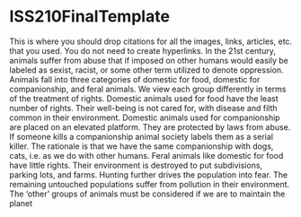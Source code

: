 # ISS210FinalTemplate
This is where you should drop citations for all the images, links, articles, etc. that you used. You do not need to create hyperlinks.
In the 21st century, animals suffer from abuse that if imposed on other humans would easily be labeled as sexist, racist, or some other term utilized to denote oppression.  Animals fall into three categories of domestic for food, domestic for companionship, and feral animals.  We view each group differently in terms of the treatment of rights.  Domestic animals used for food have the least number of rights.  Their well-being is not cared for, with disease and filth common in their environment.  Domestic animals used for companionship are placed on an elevated platform.  They are protected by laws from abuse.  If someone kills a companionship animal society labels them as a serial killer.  The rationale is that we have the same companionship with dogs, cats, i.e. as we do with other humans.  Feral animals like domestic for food have little rights.  Their environment is destroyed to put subdivisions, parking lots, and farms.  Hunting further drives the population into fear.  The remaining untouched populations suffer from pollution in their environment.  The ‘other’ groups of animals must be considered if we are to maintain the planet
